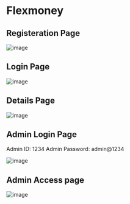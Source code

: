 # Flexmoney

## Registeration Page
![image](https://user-images.githubusercontent.com/68052449/207805439-c194e09b-b394-4a26-90b8-297ecf220299.png)

## Login Page
![image](https://user-images.githubusercontent.com/68052449/207805720-cbbd8ce1-e051-4960-a97e-aab2d8c50d62.png)

## Details Page
![image](https://user-images.githubusercontent.com/68052449/207805886-61e58dbc-6038-4c74-aeb3-bc6f45ce5277.png)

## Admin Login Page
Admin ID: 1234
Admin Password: admin@1234

![image](https://user-images.githubusercontent.com/68052449/207806080-5af86745-818b-4444-925a-5bfd8ddecb40.png)

## Admin Access page
![image](https://user-images.githubusercontent.com/68052449/207806267-3aaaf85b-d4f5-4a60-9299-e6340decb681.png)
